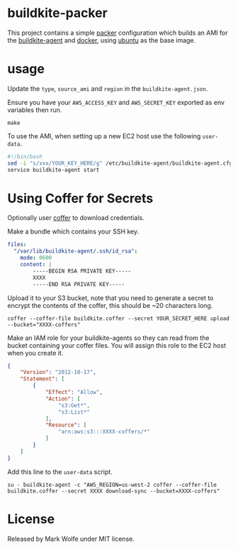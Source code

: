 # buildkite-packer

This project contains a simple [packer](https://www.packer.io/) configuration which builds an AMI for the [buildkite-agent](https://buildkite.com/docs/agent/installation) and [docker](https://www.docker.com/), using [ubuntu](http://ubuntu.com) as the base image.

# usage

Update the `type`, `source_ami` and `region` in the `buildkite-agent.json`.

Ensure you have your `AWS_ACCESS_KEY` and `AWS_SECRET_KEY` exported as env variables then run.

```
make
```

To use the AMI, when setting up a new EC2 host use the following `user-data`.

```bash
#!/bin/bash
sed -i "s/xxx/YOUR_KEY_HERE/g" /etc/buildkite-agent/buildkite-agent.cfg
service buildkite-agent start
```

# Using Coffer for Secrets

Optionally user [coffer](https://github.com/wolfeidau/coffer) to download credentials.

Make a bundle which contains your SSH key.

```yaml
files:
  "/var/lib/buildkite-agent/.ssh/id_rsa":
    mode: 0600
    content: |
        -----BEGIN RSA PRIVATE KEY-----
        XXXX
        -----END RSA PRIVATE KEY-----
```

Upload it to your S3 bucket, note that you need to generate a secret to encrypt the contents of the coffer, this should be ~20 characters long.

```
coffer --coffer-file buildkite.coffer --secret YOUR_SECRET_HERE upload --bucket="XXXX-coffers"
```

Make an IAM role for your buildkite-agents so they can read from the bucket containing your coffer files. You will assign this role to the EC2 host when you create it.

```json
{
    "Version": "2012-10-17",
    "Statement": [
        {
            "Effect": "Allow",
            "Action": [
                "s3:Get*",
                "s3:List*"
            ],
            "Resource": [
                "arn:aws:s3:::XXXX-coffers/*"
            ]
        }
    ]
}
```

Add this line to the `user-data` script.

```
su - buildkite-agent -c "AWS_REGION=us-west-2 coffer --coffer-file buildkite.coffer --secret XXXX download-sync --bucket=XXXX-coffers"
```

# License

Released by Mark Wolfe under MIT license.
